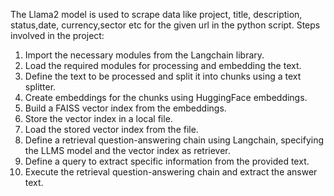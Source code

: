 The Llama2 model is used to scrape data like project, title, description,
status,date, currency,sector etc for the given url in the python script.
Steps involved in the project:
1. Import the necessary modules from the Langchain library.
2. Load the required modules for processing and embedding the text.
3. Define the text to be processed and split it into chunks using a text splitter.
4. Create embeddings for the chunks using HuggingFace embeddings.
5. Build a FAISS vector index from the embeddings.
6. Store the vector index in a local file.
7. Load the stored vector index from the file.
8. Define a retrieval question-answering chain using Langchain, specifying the
LLMS model and the vector index as retriever.
9. Define a query to extract specific information from the provided text.
10. Execute the retrieval question-answering chain and extract the answer text.
